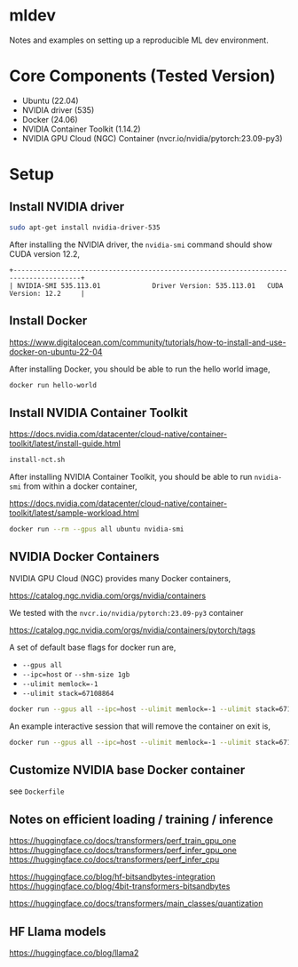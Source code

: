 # mldev

Notes and examples on setting up a reproducible ML dev environment.

# Core Components (Tested Version)

* Ubuntu (22.04)
* NVIDIA driver (535)
* Docker (24.06)
* NVIDIA Container Toolkit (1.14.2)
* NVIDIA GPU Cloud (NGC) Container (nvcr.io/nvidia/pytorch:23.09-py3)

# Setup 

## Install NVIDIA driver

```bash
sudo apt-get install nvidia-driver-535
```

After installing the NVIDIA driver, the `nvidia-smi` command should show CUDA version 12.2, 
```
+---------------------------------------------------------------------------------------+
| NVIDIA-SMI 535.113.01             Driver Version: 535.113.01   CUDA Version: 12.2     |
```


## Install Docker

https://www.digitalocean.com/community/tutorials/how-to-install-and-use-docker-on-ubuntu-22-04

After installing Docker, you should be able to run the hello world image, 

```bash
docker run hello-world
```


## Install NVIDIA Container Toolkit

https://docs.nvidia.com/datacenter/cloud-native/container-toolkit/latest/install-guide.html

```bash
install-nct.sh
```

After installing NVIDIA Container Toolkit, you should be able to run `nvidia-smi` from within a docker container,

https://docs.nvidia.com/datacenter/cloud-native/container-toolkit/latest/sample-workload.html

```bash
docker run --rm --gpus all ubuntu nvidia-smi
```

## NVIDIA Docker Containers

NVIDIA GPU Cloud (NGC) provides many Docker containers,

https://catalog.ngc.nvidia.com/orgs/nvidia/containers

We tested with the `nvcr.io/nvidia/pytorch:23.09-py3` container

https://catalog.ngc.nvidia.com/orgs/nvidia/containers/pytorch/tags


A set of default base flags for docker run are,
* `--gpus all`
* `--ipc=host` or `--shm-size 1gb`
* `--ulimit memlock=-1`
* `--ulimit stack=67108864`


```bash
docker run --gpus all --ipc=host --ulimit memlock=-1 --ulimit stack=67108864
```

An example interactive session that will remove the container on exit is, 

```bash
docker run --gpus all --ipc=host --ulimit memlock=-1 --ulimit stack=67108864 -it --rm nvcr.io/nvidia/pytorch:23.09-py3
```


## Customize NVIDIA base Docker container

see `Dockerfile`


## Notes on efficient loading / training / inference

https://huggingface.co/docs/transformers/perf_train_gpu_one
https://huggingface.co/docs/transformers/perf_infer_gpu_one
https://huggingface.co/docs/transformers/perf_infer_cpu

https://huggingface.co/blog/hf-bitsandbytes-integration
https://huggingface.co/blog/4bit-transformers-bitsandbytes

https://huggingface.co/docs/transformers/main_classes/quantization


## HF Llama models

https://huggingface.co/blog/llama2

